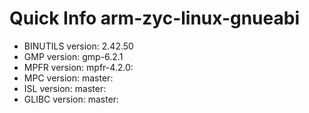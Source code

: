 # Quick Info arm-zyc-linux-gnueabi
  * BINUTILS version: 2.42.50
  * GMP version: gmp-6.2.1
  * MPFR version: mpfr-4.2.0:
  * MPC version: master:
  * ISL version: master:
  * GLIBC version: master:
